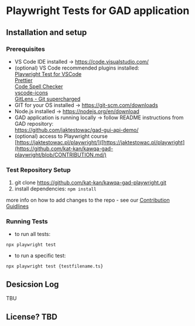 # Playwright Tests for GAD application
 
## Installation and setup
### Prerequisites
- VS Code IDE installed → https://code.visualstudio.com/
- (optional) VS Code recommended plugins installed:
</br>[Playwright Test for VSCode](https://marketplace.visualstudio.com/items?itemName=ms-playwright.playwright)
</br>[Prettier](https://marketplace.visualstudio.com/items?itemName=esbenp.prettier-vscode)
</br>[Code Spell Checker](https://marketplace.visualstudio.com/items?itemName=streetsidesoftware.code-spell-checker)
</br>[vscode-icons](https://marketplace.visualstudio.com/items?itemName=vscode-icons-team.vscode-icons)
</br>[GitLens - Git supercharged](https://marketplace.visualstudio.com/items?itemName=eamodio.gitlens)
- GIT for your OS installed → https://git-scm.com/downloads
- Node.js installed → https://nodejs.org/en/download
- GAD application is running locally → follow README instructions
from GAD repository: </br> https://github.com/jaktestowac/gad-gui-api-demo/
- (optional) access to Playwright course [https://jaktestowac.pl/playwright/]([https://jaktestowac.pl/playwright](https://github.com/kat-kan/kawqa-gad-playwright/blob/CONTRIBUTION.md/)

### Test Repository Setup
1. git clone https://github.com/kat-kan/kawqa-gad-playwright.git
2. install dependencies: `npm install`

more info on how to add changes to the repo - see our [Contribution Guidlines](https://github.com/kat-kan/kawqa-gad-playwright/)

### Running Tests
- to run all tests:
```
npx playwright test
```
- to run a specific test:
```
npx playwright test {testfilename.ts}
```

## Desicsion Log
TBU

## License? TBD
